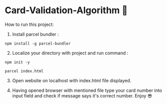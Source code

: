 # Card-Validation-Algorithm :rocket:

How to run this project: 

1. Install parcel bundler :

`npm install -g parcel-bundler`

2. Localize your directory with project and run command :

`npm init -y`

`parcel index.html`

3. Open website on localhost with index.html file displayed.

4. Having opened browser with mentioned file type your card number into input field and check if message says it's correct number. Enjoy :sunglasses:

